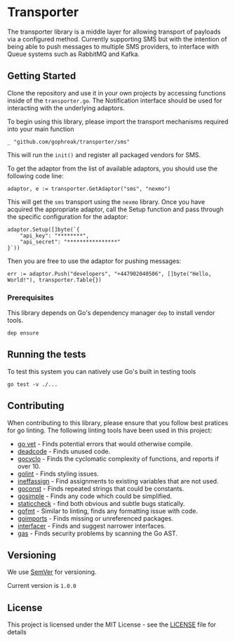 # Transporter

The transporter library is a middle layer for allowing transport of payloads via a configured method. Currently supporting SMS but with the intention of being able to push messages to multiple SMS providers, to interface with Queue systems such as RabbitMQ and Kafka.

## Getting Started

Clone the repository and use it in your own projects by accessing functions inside of the `transporter.go`. The Notification interface should be used for interacting with the underlying adaptors.

To begin using this library, please import the transport mechanisms required into your main function

```
_ "github.com/gophreak/transporter/sms"
```

This will run the `init()` and register all packaged vendors for SMS.

To get the adaptor from the list of available adaptors, you should use the following code line:
```
adaptor, e := transporter.GetAdaptor("sms", "nexmo")
```

This will get the `sms` transport using the `nexmo` library. Once you have acquired the appropriate adaptor, call the Setup function and pass through the specific configuration for the adaptor:

```
adaptor.Setup([]byte(`{
    "api_key": "********",
    "api_secret": "****************"
}`))

```

Then you are free to use the adaptor for pushing messages:
```
err := adaptor.Push("developers", "+447902040506", []byte("Hello, World!"), transporter.Table{})
```

### Prerequisites

This library depends on Go's dependency manager `dep` to install vendor tools.

```
dep ensure
```

## Running the tests

To test this system you can natively use Go's built in testing tools

```
go test -v ./...
```

## Contributing

When contributing to this library, please ensure that you follow best pratices for go linting. The following linting tools have been used in this project:
 * [go vet](https://golang.org/cmd/vet/) - Finds potential errors that would otherwise compile.
 * [deadcode](https://github.com/tsenart/deadcode) - Finds unused code.
 * [gocyclo](https://github.com/alecthomas/gocyclo) - Finds the cyclomatic complexity of functions, and reports if over 10.
 * [golint](https://github.com/golang/lint) - Finds styling issues.
 * [ineffassign](https://github.com/gordonklaus/ineffassign/blob/master/list) - Find assignments to existing variables that are not used.
 * [goconst](https://github.com/jgautheron/goconst) - Finds repeated strings that could be constants.
 * [gosimple](https://github.com/dominikh/go-tools/tree/master/cmd/gosimple) - Finds any code which could be simplified.
 * [staticcheck](https://github.com/dominikh/go-tools/tree/master/cmd/staticcheck) - find both obvious and subtle bugs statically.
 * [gofmt](https://golang.org/cmd/gofmt/) - Similar to linting, finds any formatting issue with code.
 * [goimports](https://godoc.org/golang.org/x/tools/cmd/goimports) - Finds missing or unreferenced packages.
 * [interfacer](https://github.com/mvdan/interfacer) - Finds and suggest narrower interfaces.
 * [gas](https://github.com/GoASTScanner/gas) - Finds security problems by scanning the Go AST.

## Versioning

We use [SemVer](http://semver.org/) for versioning.

Current version is `1.0.0`

## License

This project is licensed under the MIT License - see the [LICENSE](LICENSE) file for details
